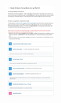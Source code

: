 <img src="assets/2023.05.12%20-%2009_41_45%20-%20%20%5BGoogle%20Chrome-Course%20COMP4130%20-%20Managing%20Software%20Quality%20and%20Process%20-%20Sem%201%202023%5D%20-.jpg" alt="2023.05.12 - 09_41_45 -  [Google Chrome-Course COMP4130 - Managing Software Quality and Process - Sem 1 2023] -" style="zoom:20%;" /> 